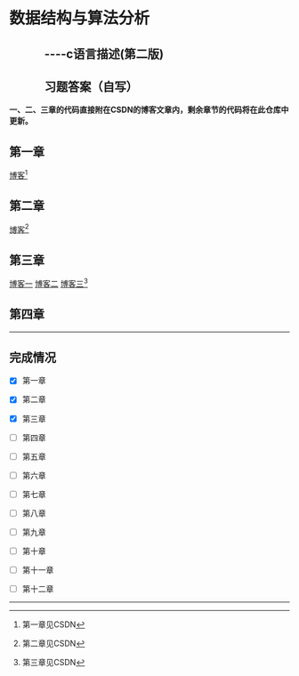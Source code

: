 # 数据结构与算法分析
## &emsp;&emsp;&emsp;----c语言描述(第二版)
## &emsp;&emsp;&emsp;习题答案（自写）

**一、二、三章的代码直接附在CSDN的博客文章内，剩余章节的代码将在此仓库中更新。**
## 第一章
[博客](https://blog.csdn.net/fuluoyide312/article/details/106541609)[^1]
## 第二章
[博客](https://blog.csdn.net/fuluoyide312/article/details/106541739)[^2]
## 第三章
[博客一](https://blog.csdn.net/fuluoyide312/article/details/107072747)
[博客二](https://blog.csdn.net/fuluoyide312/article/details/107073485)
[博客三](https://blog.csdn.net/fuluoyide312/article/details/107073901)[^3]
## 第四章








---------
## 完成情况
- [x] 第一章
- [x] 第二章
- [x] 第三章
- [ ] 第四章
- [ ] 第五章
- [ ] 第六章
- [ ] 第七章
- [ ] 第八章
- [ ] 第九章
- [ ] 第十章
- [ ] 第十一章
- [ ] 第十二章



----------
[^1]:第一章见CSDN
[^2]:第二章见CSDN
[^3]:第三章见CSDN